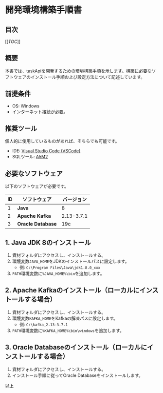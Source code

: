 # 開発環境構築手順書

## 目次
[[_TOC_]]

## 概要

本書では、taskApiを開発するための環境構築手順を示します。構築に必要なソフトウェアのインストール手順および設定方法について記述しています。

## 前提条件

- OS: Windows
- インターネット接続が必要。

## 推奨ツール

個人的に使用しているものがあれば、そちらでも可能です。

- IDE: [Visual Studio Code (VSCode)](https://code.visualstudio.com/download)
- SQLツール: [A5M2](https://a5m2.mmatsubara.com/)

## 必要なソフトウェア

以下のソフトウェアが必要です。

| ID  | ソフトウェア        | バージョン |
| --- | ------------------- | ---------- |
| 1   | **Java**            | 8          |
| 2   | **Apache Kafka**    | 2.13-3.7.1 |
| 3   | **Oracle Database** | 19c        |

## 1. Java JDK 8のインストール

1. 資材フォルダにアクセスし、インストールする。
2. 環境変数`JAVA_HOME`をJDKのインストールパスに設定します。
   - 例: `C:\Program Files\Java\jdk1.8.0_xxx`
3. `PATH`環境変数に`%JAVA_HOME%\bin`を追加します。

## 2. Apache Kafkaのインストール（ローカルにインストールする場合）

1. 資材フォルダにアクセスし、インストールする。
2. 環境変数`KAFKA_HOME`をKafkaの解凍パスに設定します。
   - 例: `C:\kafka_2.13-3.7.1`
3. `PATH`環境変数に`%KAFKA_HOME%\bin\windows`を追加します。

## 3. Oracle Databaseのインストール（ローカルにインストールする場合）

1. 資材フォルダにアクセスし、インストールする。
2. インストール手順に従ってOracle Databaseをインストールします。

以上
